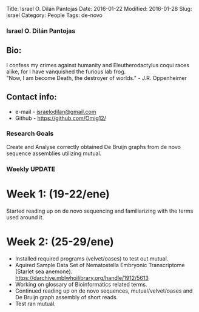 Title: Israel O. Dilán Pantojas
Date: 2016-01-22
Modified: 2016-01-28
Slug: israel
Category: People
Tags: de-novo

### Israel O. Dilán Pantojas

## Bio:
 
 I confess my crimes against humanity and Eleutherodactylus coqui races alike, for I have vanquished the furious lab frog.   
 "Now, I am become Death, the destroyer of worlds." - J.R. Oppenheimer

## Contact info:

 - e-mail - <israelodilan@gmail.com>
 - Github - <https://github.com/Omig12/>

### Research Goals

  Create and Analyse correctly obtained De Bruijn graphs from de novo sequence assemblies utilizing mutual.

### Weekly UPDATE

# Week 1: (19-22/ene)

Started reading up on de novo sequencing and familiarizing with the
terms used around it.

# Week 2: (25-29/ene)

 - Installed required programs (velvet/oases) to test out mutual. 
 - Aquired Sample Data Set of Nematostella Embryonic Transcriptome (Starlet sea anemone). <https://darchive.mblwhoilibrary.org/handle/1912/5613>
 - Working on glossary of Bioinformatics related terms.
 - Continued reading up on de novo sequences, mutual/velvet/oases and De Bruijn graph assembly of short reads.
 - Test ran mutual.
